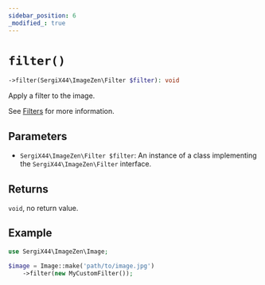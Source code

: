 ```yaml
---
sidebar_position: 6
_modified_: true
---
```

# `filter()`

```php
->filter(SergiX44\ImageZen\Filter $filter): void
```
Apply a filter to the image.

See [Filters](/docs/extend#filters) for more information.

## Parameters

- `SergiX44\ImageZen\Filter $filter`: An instance of a class implementing the `SergiX44\ImageZen\Filter` interface.


## Returns

`void`, no return value.

## Example

```php
use SergiX44\ImageZen\Image;

$image = Image::make('path/to/image.jpg')
    ->filter(new MyCustomFilter());

```
